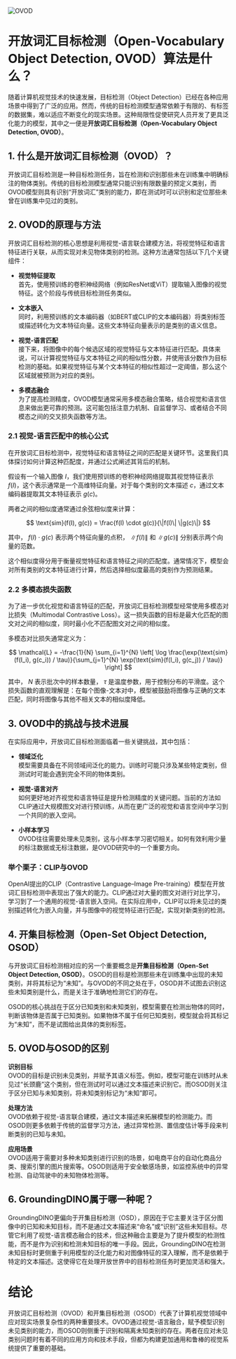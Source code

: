 ![OVOD](BigModel/OVOD/OVOD.png)
# 开放词汇目标检测（Open-Vocabulary Object Detection, OVOD）算法是什么？

随着计算机视觉技术的快速发展，目标检测（Object Detection）已经在各种应用场景中得到了广泛的应用。然而，传统的目标检测模型通常依赖于有限的、有标签的数据集，难以适应不断变化的现实场景。这种局限性促使研究人员开发了更具泛化能力的模型，其中之一便是**开放词汇目标检测（Open-Vocabulary Object Detection, OVOD）**。

## 1. 什么是开放词汇目标检测（OVOD）？

开放词汇目标检测是一种目标检测任务，旨在检测和识别那些未在训练集中明确标注的物体类别。传统的目标检测模型通常只能识别有限数量的预定义类别，而OVOD模型则具有识别“开放词汇”类别的能力，即在测试时可以识别和定位那些未曾在训练集中见过的类别。

## 2. OVOD的原理与方法

开放词汇目标检测的核心思想是利用视觉-语言联合建模方法，将视觉特征和语言特征进行关联，从而实现对未见物体类别的检测。这种方法通常包括以下几个关键组件：

- **视觉特征提取**  
  首先，使用预训练的卷积神经网络（例如ResNet或ViT）提取输入图像的视觉特征。这个阶段与传统目标检测任务类似。

- **文本嵌入**  
  同时，利用预训练的文本编码器（如BERT或CLIP的文本编码器）将类别标签或描述转化为文本特征向量。这些文本特征向量表示的是类别的语义信息。

- **视觉-语言匹配**  
  接下来，将图像中的每个候选区域的视觉特征与文本特征进行匹配。具体来说，可以计算视觉特征与文本特征之间的相似性分数，并使用该分数作为目标检测的基础。如果视觉特征与某个文本特征的相似性超过一定阈值，那么这个区域就被预测为对应的类别。

- **多模态融合**  
  为了提高检测精度，OVOD模型通常采用多模态融合策略，结合视觉和语言信息来做出更可靠的预测。这可能包括注意力机制、自监督学习、或者结合不同模态之间的交叉损失函数等方法。

### 2.1 视觉-语言匹配中的核心公式

在开放词汇目标检测中，视觉特征和语言特征之间的匹配是关键环节。这里我们具体探讨如何计算这种匹配度，并通过公式阐述其背后的机制。

假设有一个输入图像 $I$，我们使用预训练的卷积神经网络提取其视觉特征表示 $f(I)$，这个表示通常是一个高维特征向量。对于每个类别的文本描述 $c$，通过文本编码器提取其文本特征表示 $g(c)$。

两者之间的相似度通常通过余弦相似度来计算：

$$
\text{sim}(f(I), g(c)) = \frac{f(I) \cdot g(c)}{\|f(I)\| \|g(c)\|}
$$

其中， $f(I) \cdot g(c)$ 表示两个特征向量的点积， $\|f(I)\|$ 和 $\|g(c)\|$ 分别表示两个向量的范数。

这个相似度得分用于衡量视觉特征和语言特征之间的匹配度。通常情况下，模型会对所有类别的文本特征进行计算，然后选择相似度最高的类别作为预测结果。

### 2.2 多模态损失函数

为了进一步优化视觉和语言特征的匹配，开放词汇目标检测模型经常使用多模态对比损失（Multimodal Contrastive Loss）。这一损失函数的目标是最大化匹配的图文对之间的相似度，同时最小化不匹配图文对之间的相似度。

多模态对比损失通常定义为：

$$
\mathcal{L} = -\frac{1}{N} \sum_{i=1}^{N} \left[ \log \frac{\exp(\text{sim}(f(I_i), g(c_i)) / \tau)}{\sum_{j=1}^{N} \exp(\text{sim}(f(I_i), g(c_j)) / \tau)} \right]
$$

其中， $N$ 表示批次中的样本数量， $\tau$ 是温度参数，用于控制分布的平滑度。这个损失函数的直观理解是：在每个图像-文本对中，模型被鼓励将图像与正确的文本匹配，同时将图像与其他不相关文本的相似度降低。

## 3. OVOD中的挑战与技术进展

在实际应用中，开放词汇目标检测面临着一些关键挑战，其中包括：

- **领域泛化**  
  模型需要具备在不同领域间泛化的能力。训练时可能只涉及某些特定类别，但测试时可能会遇到完全不同的物体类别。

- **视觉-语言对齐**  
  如何更好地对齐视觉和语言特征是提升检测精度的关键问题。当前的方法如CLIP通过大规模图文对进行预训练，从而在更广泛的视觉和语言空间中学习到一个共同的嵌入空间。

- **小样本学习**  
  OVOD往往需要处理未见类别，这与小样本学习密切相关。如何有效利用少量的标注数据或无标注数据，是OVOD研究中的一个重要方向。

### 举个栗子：CLIP与OVOD

OpenAI提出的CLIP（Contrastive Language–Image Pre-training）模型在开放词汇目标检测中表现出了强大的能力。CLIP通过对大量的图文对进行对比学习，学习到了一个通用的视觉-语言嵌入空间。在实际应用中，CLIP可以将未见过的类别描述转化为嵌入向量，并与图像中的视觉特征进行匹配，实现对新类别的检测。

## 4. 开集目标检测（Open-Set Object Detection, OSOD）

与开放词汇目标检测相对应的另一个重要概念是**开集目标检测（Open-Set Object Detection, OSOD）**。OSOD的目标是检测那些未在训练集中出现的未知类别，并将其标记为“未知”。与OVOD的不同之处在于，OSOD并不试图去识别这些未知类别是什么，而是关注于准确地检测它们的存在。

OSOD的核心挑战在于区分已知类别和未知类别，模型需要在检测出物体的同时，判断该物体是否属于已知类别。如果物体不属于任何已知类别，模型就会将其标记为“未知”，而不是试图给出具体的类别标签。

## 5. OVOD与OSOD的区别

**识别目标**  
OVOD的目标是识别未见类别，并赋予其语义标签。例如，模型可能在训练时从未见过“长颈鹿”这个类别，但在测试时可以通过文本描述来识别它。而OSOD则关注于区分已知与未知类别，将未知类别标记为“未知”即可。

**处理方法**  
OVOD依赖于视觉-语言联合建模，通过文本描述来拓展模型的检测能力。而OSOD则更多依赖于传统的监督学习方法，通过异常检测、置信度估计等手段来判断类别的已知与未知。

**应用场景**  
OVOD适用于需要对多种未知类别进行识别的场景，如电商平台的自动化商品分类、搜索引擎的图片搜索等。OSOD则适用于安全敏感场景，如监控系统中的异常检测、自动驾驶中的未知物体检测等。

## 6. GroundingDINO属于哪一种呢？

GroundingDINO更偏向于开集目标检测（OSD），原因在于它主要关注于区分图像中的已知和未知目标，而不是通过文本描述来“命名”或“识别”这些未知目标。尽管它利用了视觉-语言模态融合的技术，但这种融合主要是为了提升模型的检测性能，而不是作为识别和检测未知目标的唯一手段。因此，GroundingDINO在检测未知目标时更侧重于利用模型的泛化能力和对图像特征的深入理解，而不是依赖于特定的文本描述。这使得它在处理开放世界中的目标检测任务时更加灵活和强大。

# 结论

开放词汇目标检测（OVOD）和开集目标检测（OSOD）代表了计算机视觉领域中应对现实场景复杂性的两种重要技术。OVOD通过视觉-语言融合，赋予模型识别未见类别的能力，而OSOD则侧重于识别和隔离未知类别的存在。两者在应对未见类别问题时有着不同的应用方向和技术手段，但都为构建更加通用和鲁棒的视觉系统提供了重要的基础。
